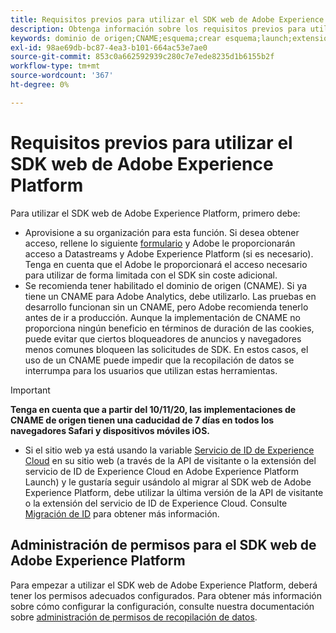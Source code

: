 ```yaml
---
title: Requisitos previos para utilizar el SDK web de Adobe Experience Platform
description: Obtenga información sobre los requisitos previos para utilizar el SDK web de Adobe Experience Platform.
keywords: dominio de origen;CNAME;esquema;crear esquema;launch;extensión de sdk web aep;extensión;id de configuración;herramienta de configuración;elemento de datos;crear elemento de datos;objeto XDM;sendEvent;enviar evento;
exl-id: 98ae69db-bc87-4ea3-b101-664ac53e7ae0
source-git-commit: 853c0a662592939c280c7e7ede8235d1b6155b2f
workflow-type: tm+mt
source-wordcount: '367'
ht-degree: 0%

---
```


# Requisitos previos para utilizar el SDK web de Adobe Experience Platform

Para utilizar el SDK web de Adobe Experience Platform, primero debe:

- Aprovisione a su organización para esta función. Si desea obtener acceso, rellene lo siguiente [formulario](https://adobe.ly/websdkaccess) y Adobe le proporcionarán acceso a Datastreams y Adobe Experience Platform (si es necesario). Tenga en cuenta que el Adobe le proporcionará el acceso necesario para utilizar de forma limitada con el SDK sin coste adicional.
- Se recomienda tener habilitado el dominio de origen (CNAME). Si ya tiene un CNAME para Adobe Analytics, debe utilizarlo. Las pruebas en desarrollo funcionan sin un CNAME, pero Adobe recomienda tenerlo antes de ir a producción. Aunque la implementación de CNAME no proporciona ningún beneficio en términos de duración de las cookies, puede evitar que ciertos bloqueadores de anuncios y navegadores menos comunes bloqueen las solicitudes de SDK. En estos casos, el uso de un CNAME puede impedir que la recopilación de datos se interrumpa para los usuarios que utilizan estas herramientas.

>[!IMPORTANT]
>
>**Tenga en cuenta que a partir del 10/11/20, las implementaciones de CNAME de origen tienen una caducidad de 7 días en todos los navegadores Safari y dispositivos móviles iOS.**

- Si el sitio web ya está usando la variable [Servicio de ID de Experience Cloud](https://experienceleague.adobe.com/docs/experience-platform/edge/identity/overview.html) en su sitio web (a través de la API de visitante o la extensión del servicio de ID de Experience Cloud en Adobe Experience Platform Launch) y le gustaría seguir usándolo al migrar al SDK web de Adobe Experience Platform, debe utilizar la última versión de la API de visitante o la extensión del servicio de ID de Experience Cloud. Consulte [Migración de ID](https://experienceleague.adobe.com/docs/experience-platform/edge/identity/overview.html?lang=en#identity) para obtener más información.

## Administración de permisos para el SDK web de Adobe Experience Platform

Para empezar a utilizar el SDK web de Adobe Experience Platform, deberá tener los permisos adecuados configurados. Para obtener más información sobre cómo configurar la configuración, consulte nuestra documentación sobre [administración de permisos de recopilación de datos](https://experienceleague.adobe.com/docs/experience-platform/collection/permissions.html?lang=en).
